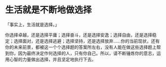 # 生活就是不断地做选择

「事实上，生活就是选择。」

你选择卓越，还是选择平庸；选择奋斗，还是选择安逸；选择自由，还是选择稳定；选择面对，还是选择逃避；选择坚持，还是选择放弃……你的当前现状，还有你的未来前景，都被这一个个选择题的答案所左右，没有人能在做这些选择题上帮到你，因为最终决定作何选择的人，只有你自己。所以，请不断锤炼你的意志，运用心智的力量做出选择，并且坚定地执行下去。

